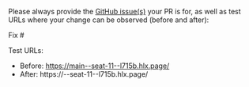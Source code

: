 Please always provide the [GitHub issue(s)](../issues) your PR is for, as well as test URLs where your change can be observed (before and after):

Fix #<gh-issue-id>

Test URLs:
- Before: https://main--seat-11--l715b.hlx.page/
- After: https://<branch>--seat-11--l715b.hlx.page/

